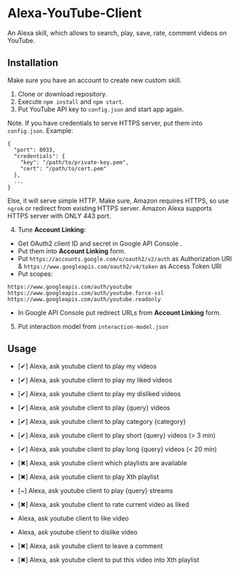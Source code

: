 # Alexa-YouTube-Client
An Alexa skill, which allows to search, play, save, rate, comment videos on YouTube.

## Installation

Make sure you have an account to create new custom skill.
1. Clone or download repository.
2. Execute `npm install` and `npm start`.
3. Put YouTube API key to `config.json` and start app again.

Note. If you have credentials to serve HTTPS server, put them into `config.json`. Example:
```
{
  "port": 8033,
  "credentials": {
    "key": "/path/to/private-key.pem",
    "cert": "/path/to/cert.pem"
  },
  ...
}
```
Else, it will serve simple HTTP. Make sure, Amazon requires HTTPS, so use `ngrok` or redirect from existing HTTPS server.
Amazon Alexa supports HTTPS server with ONLY 443 port. 

4. Tune **Account Linking**:
- Get OAuth2 client ID and secret in Google API Console .
- Put them into **Account Linking** form.
- Put `https://accounts.google.com/o/oauth2/v2/auth` as Authorization URI & `https://www.googleapis.com/oauth2/v4/token` as Access Token URI
- Put scopes: 
```
https://www.googleapis.com/auth/youtube
https://www.googleapis.com/auth/youtube.force-ssl
https://www.googleapis.com/auth/youtube.readonly
```
- In Google API Console put redirect URLs from **Account Linking** form.
5. Put interaction model from `interaction-model.json`

## Usage
- [✔] Alexa, ask youtube client to play my videos
- [✔] Alexa, ask youtube client to play my liked videos
- [✔] Alexa, ask youtube client to play my disliked videos
- [✔] Alexa, ask youtube client to play {query} videos
- [✔] Alexa, ask youtube client to play category {category}
- [✔] Alexa, ask youtube client to play short {query} videos (> 3 min)
- [✔] Alexa, ask youtube client to play long {query} videos (< 20 min)
- [✖] Alexa, ask youtube client which playlists are available
- [✖] Alexa, ask youtube client to play Xth playlist
- [~] Alexa, ask youtube client to play {query} streams

- [✖] Alexa, ask youtube client to rate current video as liked
- Alexa, ask youtube client to like video     
- Alexa, ask youtube client to dislike video
      
- [✖] Alexa, ask youtube client to leave a comment
- [✖] Alexa, ask youtube client to put this video into Xth playlist
